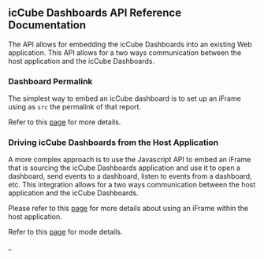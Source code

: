 ## icCube Dashboards API Reference Documentation

The API allows for embedding the icCube Dashboards into an existing Web application. This API allows for a two ways
communication between the host application and the icCube Dashboards.

### Dashboard Permalink

The simplest way to embed an icCube dashboard is to set up an iFrame using as `src` the permalink of that report.

Refer to this [page](./EmbeddingPermaLink.md) for more details.

### Driving icCube Dashboards from the Host Application

A more complex approach is to use the Javascript API to embed an iFrame that is sourcing the icCube Dashboards
application and use it to open a dashboard, send events to a dashboard, listen to events from a dashboard, etc. This
integration allows for a two ways communication between the host application and the icCube Dashboards.

Please refer to this [page](./iFrameUsageConsideration.md) for more details about using an iFrame within the host
application.

Refer to this [page](./EmbeddingJavascript.md) for mode details.

_
